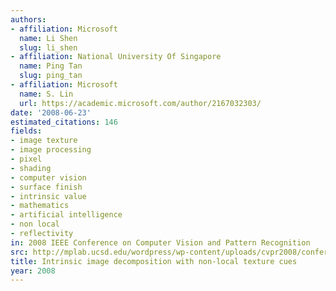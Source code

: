 ```yaml
---
authors:
- affiliation: Microsoft
  name: Li Shen
  slug: li_shen
- affiliation: National University Of Singapore
  name: Ping Tan
  slug: ping_tan
- affiliation: Microsoft
  name: S. Lin
  url: https://academic.microsoft.com/author/2167032303/
date: '2008-06-23'
estimated_citations: 146
fields:
- image texture
- image processing
- pixel
- shading
- computer vision
- surface finish
- intrinsic value
- mathematics
- artificial intelligence
- non local
- reflectivity
in: 2008 IEEE Conference on Computer Vision and Pattern Recognition
src: http://mplab.ucsd.edu/wordpress/wp-content/uploads/cvpr2008/conference/data/papers/320.pdf
title: Intrinsic image decomposition with non-local texture cues
year: 2008
---
```

